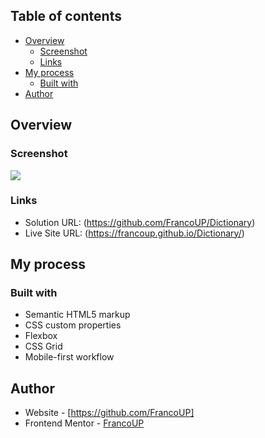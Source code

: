 ## Table of contents

- [Overview](#overview)
  - [Screenshot](#screenshot)
  - [Links](#links)
- [My process](#my-process)
  - [Built with](#built-with)
- [Author](#author)

## Overview

### Screenshot

![](./images/Screenshot%202023-07-13%20at%2012-28-33%20Frontend%20Mentor%20Dictionary%20web%20app.png)

### Links

- Solution URL: (https://github.com/FrancoUP/Dictionary)
- Live Site URL: (https://francoup.github.io/Dictionary/)

## My process

### Built with

- Semantic HTML5 markup
- CSS custom properties
- Flexbox
- CSS Grid
- Mobile-first workflow

## Author

- Website - [https://github.com/FrancoUP]
- Frontend Mentor - [FrancoUP](https://www.frontendmentor.io/profile/FrancoUP)
